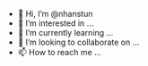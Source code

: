 - 👋 Hi, I’m @nhanstun
- 👀 I’m interested in ...
- 🌱 I’m currently learning ...
- 💞️ I’m looking to collaborate on ...
- 📫 How to reach me ...

<!---
nhanstun/nhanstun is a ✨ special ✨ repository because its `README.md` (this file) appears on your GitHub profile.
You can click the Preview link to take a look at your changes.
--->
